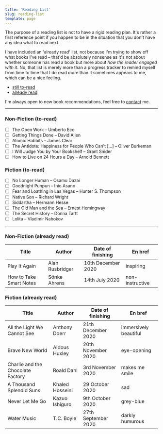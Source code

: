 ```yaml
---
title: 'Reading List'
slug: reading-list
template: page
---
```


The purpose of a reading list is not to have a rigid reading plan.
It's rather a first reference point if you happen to be in the situation that you don't have any idea what to read
next.

I have included an 'already read' list, not because I'm trying to show off what books I've read – that'd be absolutely nonsense as
it's not about whether someone has read a book but more about _how the reader engaged with it_. No, that list is merely more than
a progress tracker to remind myself from time to time that I do read more than it sometimes appears to me, which can be a nice feeling.

- [still to-read](/reading-list/#non-fiction)
- [already read](/reading-list/#non-fiction-1)

I'm always open to new book recommendations, feel free to [contact](/contact/) me.

---

### Non-Fiction (to-read)

- [ ] The Open Work – Umberto Eco
- [ ] Getting Things Done – David Allen
- [ ] Atomic Habbits – James Clear
- [ ] The Antidote: Happiness for People Who Can't [...] – Oliver Burkeman
- [ ] I Will Judge You by Your Bookshelf – Grant Snider
- [ ] How to Live on 24 Hours a Day – Arnold Bennett

### Fiction (to-read)

- [ ] No Longer Human – Osamu Dazai
- [ ] Goodnight Punpun – Inio Asano
- [ ] Fear and Loathing in Las Vegas – Hunter S. Thompson
- [ ] Native Son – Richard Wright
- [ ] Siddartha – Hermann Hesse
- [ ] The Old Man and the Sea – Ernest Hemingway
- [ ] The Secret History – Donna Tartt
- [ ] Lolita – Vladimir Nabokov

---

### Non-Fiction (already read)

| Title                   | Author          | Date of finishing  | En bref         |
| ----------------------- | --------------- | ------------------ | --------------- |
| Play It Again           | Alan Rusbridger | 10th December 2020 | inspiring       |
| How to Take Smart Notes | Sönke Ahrens    | 14th July 2020     | non-instructive |

### Fiction (already read)

| Title                             | Author          | Date of finishing   | En bref               |
| --------------------------------- | --------------- | ------------------- | --------------------- |
| All the Light We Cannot See       | Anthony Doerr   | 21th December 2020  | immersively beautiful |
| Brave New World                   | Aldous Huxley   | 20th November 2020  | eye-opening           |
| Charlie and the Chocolate Factory | Roald Dahl      | 3rd November 2020   | makes me smile        |
| A Thousand Splendid Suns          | Khaled Hosseini | 29 October 2020     | sad                   |
| Never Let Me Go                   | Kazuo Ishiguro  | 9th October 2020    | grey-blue             |
| Water Music                       | T.C. Boyle      | 27th September 2020 | darkly humurous       |
